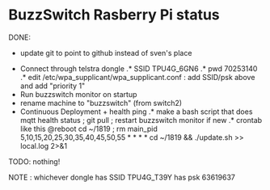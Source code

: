 # BuzzSwitch Rasberry Pi status

DONE:
- update git to point to github instead of sven's place
* Connect through telstra dongle
.* SSID TPU4G_6GN6
.* pwd 70253140
.* edit /etc/wpa_supplicant/wpa_supplicant.conf  :  add SSID/psk above and add "priority 1"
* Run buzzswitch monitor on startup
* rename machine to "buzzswitch" (from switch2)
* Continuous Deployment + health ping
.* make a bash script that does mqtt health status ; git pull ; restart buzzswitch monitor if new
.* crontab like this
  @reboot cd ~/1819 ; rm main_pid
  5,10,15,20,25,30,35,40,45,50,55 * * * * cd ~/1819 && ./update.sh >> local.log 2>&1

TODO:
nothing!

NOTE : whichever dongle has SSID TPU4G_T39Y has psk 63619637